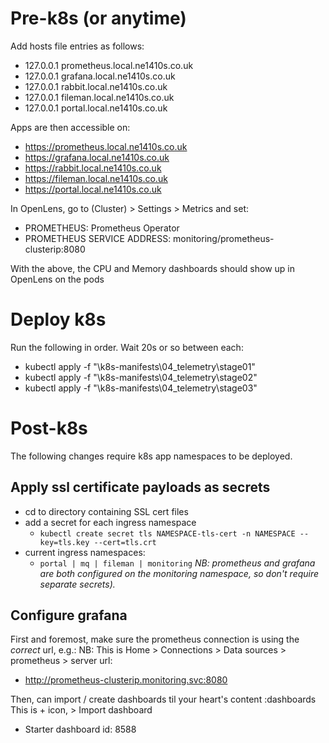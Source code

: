 # Pre-k8s (or anytime)
Add hosts file entries as follows:
  - 127.0.0.1 prometheus.local.ne1410s.co.uk
  - 127.0.0.1 grafana.local.ne1410s.co.uk
  - 127.0.0.1 rabbit.local.ne1410s.co.uk
  - 127.0.0.1 fileman.local.ne1410s.co.uk
  - 127.0.0.1 portal.local.ne1410s.co.uk

Apps are then accessible on:
  - https://prometheus.local.ne1410s.co.uk
  - https://grafana.local.ne1410s.co.uk
  - https://rabbit.local.ne1410s.co.uk
  - https://fileman.local.ne1410s.co.uk
  - https://portal.local.ne1410s.co.uk
  
In OpenLens, go to (Cluster) > Settings > Metrics and set:
  - PROMETHEUS: Prometheus Operator
  - PROMETHEUS SERVICE ADDRESS: monitoring/prometheus-clusterip:8080

With the above, the CPU and Memory dashboards should show up in OpenLens on the pods

# Deploy k8s
Run the following in order. Wait 20s or so between each:
  - kubectl apply -f "<REPO>\k8s-manifests\04_telemetry\stage01"
  - kubectl apply -f "<REPO>\k8s-manifests\04_telemetry\stage02"
  - kubectl apply -f "<REPO>\k8s-manifests\04_telemetry\stage03"

# Post-k8s
The following changes require k8s app namespaces to be deployed.

## Apply ssl certificate payloads as secrets
  - cd to directory containing SSL cert files
  - add a secret for each ingress namespace
    - `kubectl create secret tls NAMESPACE-tls-cert -n NAMESPACE --key=tls.key --cert=tls.crt`
  - current ingress namespaces:
    - `portal | mq | fileman | monitoring`
*NB: prometheus and grafana are both configured on the monitoring namespace, so don't require separate secrets).*

## Configure grafana
First and foremost, make sure the prometheus connection is using the *correct* url, e.g.:
NB: This is Home > Connections > Data sources > prometheus > server url:
  - http://prometheus-clusterip.monitoring.svc:8080
  
Then, can import / create dashboards til your heart's content :dashboards
This is + icon, > Import dashboard

  - Starter dashboard id: 8588